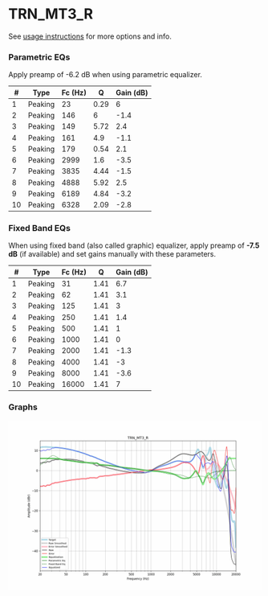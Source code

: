 # TRN_MT3_R
See [usage instructions](https://github.com/jaakkopasanen/AutoEq#usage) for more options and info.

### Parametric EQs
Apply preamp of -6.2 dB when using parametric equalizer.

|   # | Type    |   Fc (Hz) |    Q |   Gain (dB) |
|-----|---------|-----------|------|-------------|
|   1 | Peaking |        23 | 0.29 |         6   |
|   2 | Peaking |       146 | 6    |        -1.4 |
|   3 | Peaking |       149 | 5.72 |         2.4 |
|   4 | Peaking |       161 | 4.9  |        -1.1 |
|   5 | Peaking |       179 | 0.54 |         2.1 |
|   6 | Peaking |      2999 | 1.6  |        -3.5 |
|   7 | Peaking |      3835 | 4.44 |        -1.5 |
|   8 | Peaking |      4888 | 5.92 |         2.5 |
|   9 | Peaking |      6189 | 4.84 |        -3.2 |
|  10 | Peaking |      6328 | 2.09 |        -2.8 |

### Fixed Band EQs
When using fixed band (also called graphic) equalizer, apply preamp of **-7.5 dB** (if available) and set gains manually with these parameters.

|   # | Type    |   Fc (Hz) |    Q |   Gain (dB) |
|-----|---------|-----------|------|-------------|
|   1 | Peaking |        31 | 1.41 |         6.7 |
|   2 | Peaking |        62 | 1.41 |         3.1 |
|   3 | Peaking |       125 | 1.41 |         3   |
|   4 | Peaking |       250 | 1.41 |         1.4 |
|   5 | Peaking |       500 | 1.41 |         1   |
|   6 | Peaking |      1000 | 1.41 |         0   |
|   7 | Peaking |      2000 | 1.41 |        -1.3 |
|   8 | Peaking |      4000 | 1.41 |        -3   |
|   9 | Peaking |      8000 | 1.41 |        -3.6 |
|  10 | Peaking |     16000 | 1.41 |         7   |

### Graphs
![](./TRN_MT3_R.png)
